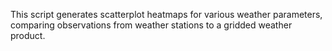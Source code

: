 This script generates scatterplot heatmaps for various weather parameters, comparing observations from weather stations to a gridded weather product. 
